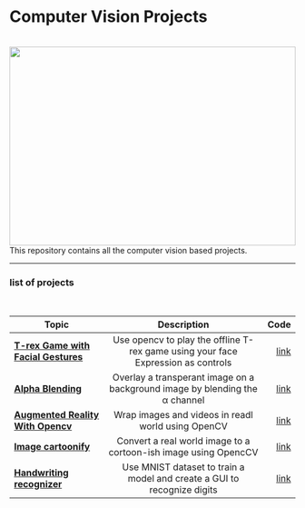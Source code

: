 # Computer Vision Projects
<br>

<img src="https://www.udacity.com/blog/wp-content/uploads/2020/09/Computer-Vision_Blog-scaled.jpeg" width="100%" height="350" />
This repository contains all the computer vision based projects.

***

### list of projects

<br>

| Topic                                                    | Description                                                                                         | Code          |
| -------------                                            |:-------------:                                                                                      | -----:        |
| [**T-rex Game with Facial Gestures**](https://github.com/Suhas-Prabhu/Artificial-Intelligence/tree/master/Computer%20Vision%20projects/T_Rex_Game_Facial_Gestures) | Use opencv to play the offline T-rex game using your face Expression as controls  |[link](https://github.com/Suhas-Prabhu/Artificial-Intelligence/blob/master/Computer%20Vision%20projects/T_Rex_Game_Facial_Gestures/T-Rex%20game.ipynb)|
| [**Alpha Blending**](https://github.com/Suhas-Prabhu/Artificial-Intelligence/tree/master/Computer%20Vision%20projects/Alpha-bending) | Overlay a transperant image on a background image by blending the &alpha; channel  |[link](https://github.com/Suhas-Prabhu/Artificial-Intelligence/blob/master/Computer%20Vision%20projects/Alpha-bending/main.py)|
| [**Augmented Reality With Opencv**](https://github.com/Suhas-Prabhu/Artificial-Intelligence/tree/master/Computer%20Vision%20projects/Augmented%20reality%20with%20opencv) | Wrap images and videos in readl world using OpenCV  |[link](https://github.com/Suhas-Prabhu/Artificial-Intelligence/blob/master/Computer%20Vision%20projects/Augmented%20reality%20with%20opencv/aruco_detector.py)|
| [**Image cartoonify**](https://github.com/Suhas-Prabhu/Artificial-Intelligence/tree/master/Computer%20Vision%20projects/cartooning) | Convert a real world image to a cortoon-ish image using OpencCV |[link](https://github.com/Suhas-Prabhu/Artificial-Intelligence/blob/master/Computer%20Vision%20projects/cartooning/main.py)|
| [**Handwriting recognizer**](https://github.com/Suhas-Prabhu/Artificial-Intelligence/tree/master/Computer%20Vision%20projects/digit%20recognizer) | Use MNIST dataset to train a model and create a GUI to recognize digits |[link](https://github.com/Suhas-Prabhu/Artificial-Intelligence/blob/master/Computer%20Vision%20projects/digit%20recognizer/main.py)|
